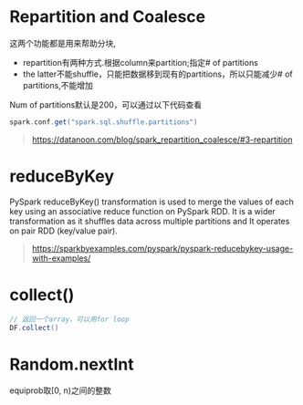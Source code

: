 # Repartition and Coalesce
这两个功能都是用来帮助分块,
- repartition有两种方式.根据column来partition;指定# of partitions
- the latter不能shuffle，只能把数据移到现有的partitions，所以只能减少# of partitions,不能增加

Num of partitions默认是200，可以通过以下代码查看
```scala
spark.conf.get("spark.sql.shuffle.partitions")
```

> https://datanoon.com/blog/spark_repartition_coalesce/#3-repartition


# reduceByKey
PySpark reduceByKey() transformation is used to merge the values of each key using an associative reduce function on PySpark RDD. It is a wider transformation as it shuffles data across multiple partitions and It operates on pair RDD (key/value pair).

> https://sparkbyexamples.com/pyspark/pyspark-reducebykey-usage-with-examples/

# collect()

```scala
// 返回一个array，可以用for loop
DF.collect() 
```

# Random.nextInt
equiprob取[0, n)之间的整数